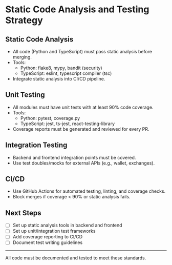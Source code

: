 # Static Code Analysis and Testing Strategy

## Static Code Analysis
- All code (Python and TypeScript) must pass static analysis before merging.
- Tools:
  - Python: flake8, mypy, bandit (security)
  - TypeScript: eslint, typescript compiler (tsc)
- Integrate static analysis into CI/CD pipeline.

## Unit Testing
- All modules must have unit tests with at least 90% code coverage.
- Tools:
  - Python: pytest, coverage.py
  - TypeScript: jest, ts-jest, react-testing-library
- Coverage reports must be generated and reviewed for every PR.

## Integration Testing
- Backend and frontend integration points must be covered.
- Use test doubles/mocks for external APIs (e.g., wallet, exchanges).

## CI/CD
- Use GitHub Actions for automated testing, linting, and coverage checks.
- Block merges if coverage < 90% or static analysis fails.

## Next Steps
- [ ] Set up static analysis tools in backend and frontend
- [ ] Set up unit/integration test frameworks
- [ ] Add coverage reporting to CI/CD
- [ ] Document test writing guidelines

---
All code must be documented and tested to meet these standards.
